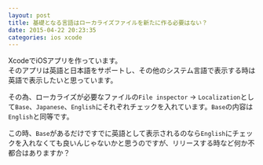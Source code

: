 ```yaml
---
layout: post
title: 基礎となる言語はローカライズファイルを新たに作る必要はない？
date: 2015-04-22 20:23:35
categories: ios xcode
---
```

<p>XcodeでiOSアプリを作っています。<br>
そのアプリは英語と日本語をサポートし、その他のシステム言語で表示する時は英語で表示したいと思っています。</p>

<p>その為、ローカライズが必要なファイルの<code>File inspector</code> → <code>Localization</code>として<code>Base</code>、<code>Japanese</code>、<code>English</code>にそれぞれチェックを入れています。<code>Base</code>の内容は<code>English</code>と同等です。</p>

<p>この時、<code>Base</code>があるだけですでに英語として表示されるのなら<code>English</code>にチェックを入れなくても良いんじゃないかと思うのですが、リリースする時など何か不都合はありますか？</p>
